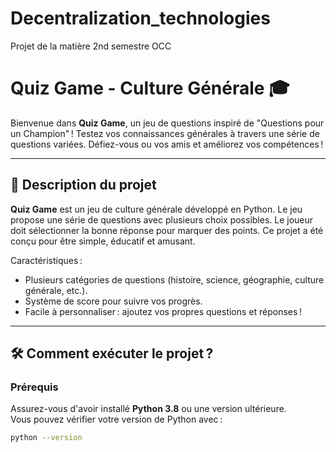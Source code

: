 # Decentralization_technologies
Projet de la matière 2nd semestre OCC

# Quiz Game - Culture Générale 🎓

Bienvenue dans **Quiz Game**, un jeu de questions inspiré de "Questions pour un Champion" ! Testez vos connaissances générales à travers une série de questions variées. Défiez-vous ou vos amis et améliorez vos compétences !

---

## 🚀 Description du projet

**Quiz Game** est un jeu de culture générale développé en Python. Le jeu propose une série de questions avec plusieurs choix possibles. Le joueur doit sélectionner la bonne réponse pour marquer des points. Ce projet a été conçu pour être simple, éducatif et amusant. 

Caractéristiques :
- Plusieurs catégories de questions (histoire, science, géographie, culture générale, etc.).
- Système de score pour suivre vos progrès.
- Facile à personnaliser : ajoutez vos propres questions et réponses !

---

## 🛠️ Comment exécuter le projet ?

### Prérequis

Assurez-vous d'avoir installé **Python 3.8** ou une version ultérieure.  
Vous pouvez vérifier votre version de Python avec :
```bash
python --version
